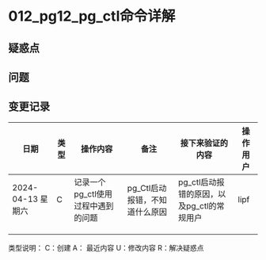 # 012_pg12_pg_ctl命令详解





## 疑惑点







## 问题









## 变更记录

| 日期              | 类型 | 操作内容                           | 备注                           | 接下来验证的内容                           | 操作用户 |
| ----------------- | ---- | ---------------------------------- | ------------------------------ | ------------------------------------------ | -------- |
| 2024-04-13 星期六 | C    | 记录一个pg_ctl使用过程中遇到的问题 | pg_Ctl启动报错，不知道什么原因 | pg_ctl启动报错的原因，以及pg_ctl的常规用户 | lipf     |
|                   |      |                                    |                                |                                            |          |
|                   |      |                                    |                                |                                            |          |
|                   |      |                                    |                                |                                            |          |

类型说明： C：创建    A： 最近内容    U：修改内容     R：解决疑惑点



